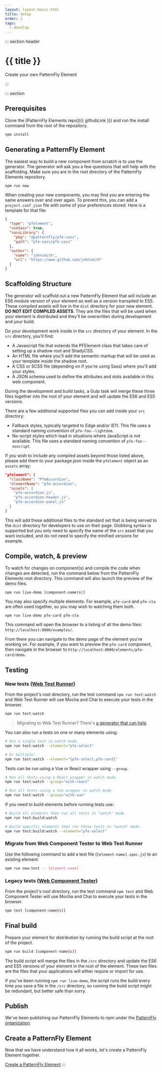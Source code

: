 ```yaml
---
layout: layout-basic.html
title: Setup
order: 1
tags:
  - develop
---
```

<script type="module" src="/elements/pfe-cta/dist/pfe-cta.min.js"></script>

::: section header
# {{ title }}
<p class="tagline">Create your own PatternFly Element</p>
:::

::: section
## Prerequisites

Clone the [PatternFly Elements repo]({{ githubLink }}) and run the install command from the root of the repository.

```bash
npm install
```

## Generating a PatternFly Element

The easiest way to build a new component from scratch is to use the generator. The generator will ask you a few questions that will help with the scaffolding. Make sure you are in the root directory of the PatternFly Elements repository.

```basg
npm run new
```

When creating your new components, you may find you are entering the same answers over and over again.  To prevent this, you can add a `project.conf.json` file with some of your preferences stored.  Here is a template for that file:

```json
{
  "type": "pfelement",
  "useSass": true,
  "sassLibrary": {
    "pkg": "@patternfly/pfe-sass",
    "path": "pfe-sass/pfe-sass"
  },
  "author": {
    "name": "johnsmith",
    "url": "https://www.github.com/johnsmith"
  }
}
```

## Scaffolding Structure

The generator will scaffold out a new PatternFly Element that will include an ES6 module version of your element as well as a version transpiled to ES5. These compiled assets will live in the `dist` directory for your new element. **DO NOT EDIT COMPILED ASSETS**. They are the files that will be used when your element is distributed and they'll be overwritten during development and your build.

Do your development work inside in the `src` directory of your element. In the `src` directory, you'll find:

- A Javascript file that extends the PFElement class that takes care of setting up a shadow root and ShadyCSS.
- An HTML file where you'll add the semantic markup that will be used as your template inside the shadow root.
- A CSS or SCSS file (depending on if you're using Sass) where you'll add your styles.
- A JSON schema used to define the attributes and slots available in this web component.

During the development and build tasks, a Gulp task will merge these three files together into the root of your element and will update the ES6 and ES5 versions.

There are a few additional supported files you can add inside your `src` directory:

- Fallback styles, typically targeted to Edge and/or IE11. This file uses a standard naming convention of `pfe-foo--lightdom`.
- No-script styles which load in situations where JavaScript is not available.  This file uses a standard naming convention of `pfe-foo--noscript`.

If you wish to include any compiled assets beyond those listed above, please add them to your package.json inside the `pfelement` object as an `assets` array:

```json
"pfelement": {
  "className": "PfeAccordion",
  "elementName": "pfe-accordion",
  "assets": [
    "pfe-accordion.js",
    "pfe-accordion-header.js",
    "pfe-accordion-panel.js"
  ]
}
```

This will add these additional files to the standard set that is being served to the `dist` directory for developers to use on their page.  Globbing syntax is supported but you only need to specify the name of the `src` asset that you want included, and do not need to specify the minified versions for example.

## Compile, watch, & preview

To watch for changes on component(s) and compile the code when changes are detected, run the command below from the PatternFly Elements root directory. This command will also launch the preview of the demo files.

```basg
npm run live-demo [component-name(s)]
```

You may also specify multiple elements.  For example, `pfe-card` and `pfe-cta` are often used together, so you may wish to watching them both.

```bash
npm run live-demo pfe-card pfe-cta
```

This command will open the browser to a listing of all the demo files: `http://localhost:8000/examples/`.

From there you can navigate to the demo page of the element you're working on. For example, if you want to preview the `pfe-card` component, then navigate in the browser to `http://localhost:8000/elements/pfe-card/demo`.

## Testing

### New tests ([Web Test Runner](https://modern-web.dev/docs/test-runner/overview/))

From the project's root directory, run the test command `npm run test:watch` and Web Test Runner will use Mocha and Chai to execute your tests in the browser.

```bash
npm run test:watch
```

> Migrating to Web Test Runner? There's [a generator that can help](#migrate-from-web-component-tester-to-web-test-runner).

You can also run a tests on one or many elements using:

```bash
# Run a single test in watch mode.
npm run test:watch --element="pfe-select"

# Or multiple:
npm run test:watch --element="{pfe-select,pfe-card}"
```

Tests can be run using a Vue or React wrapper using `--group`.

```bash
# Run all tests using a React wrapper in watch mode.
npm run test:watch --group="with-react"

# Run all tests using a Vue wrapper in watch mode.
npm run test:watch --group="with-vue"
```

If you need to build elements before running tests use:

```bash
# Build all elements then run all tests in "watch" mode.
npm run test:build:watch

# Build specific elements then run those tests in "watch" mode.
npm run test:build:watch --element="pfe-select"
```

### Migrate from Web Component Tester to Web Test Runner

Use the following command to add a test file (`[element-name].spec.js`) to an existing element:

```bash
npm run new:test -- [element-name]
```

### Legacy tests ([Web Component Tester](https://github.com/Polymer/web-component-tester))

From the project's root directory, run the test command `npm test` and Web Component Tester will use Mocha and Chai to execute your tests in the browser.

```bash
npm test [component-name(s)]
```

## Final build

Prepare your element for distribution by running the build script at the root of the project.

```bash
npm run build [component-name(s)]
```

The build script will merge the files in the `/src` directory and update the ES6 and ES5 versions of your element in the root of the element. These two files are the files that your applications will either require or import for use.

If you've been running `npm run live-demo`, the script runs the build every time you save a file in the `/src` directory, so running the build script might be redundant, but better safe than sorry.

## Publish

We've been publishing our PatternFly Elements to npm under the [PatternFly organization](https://www.npmjs.com/org/patternfly).

## Create a PatternFly Element

Now that we have understand how it all works, let's create a PatternFly Element together.

<pfe-cta>
  <a href="/docs/develop/create">Create a PatternFly Element</a>
</pfe-cta>
:::